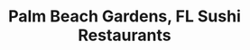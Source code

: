 ---
layout: city
title: Palm Beach Gardens, FL Sushi Restaurants
permalink: /florida/palm-beach-gardens/
stateAbbr: FL
stateName: Florida
cityName: Palm Beach Gardens

---
